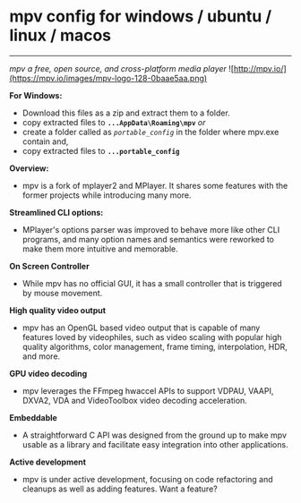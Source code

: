 # mpv config for windows / ubuntu / linux / macos
-----------------------------------
_mpv a free, open source, and cross-platform media player_
![http://mpv.io/](https://mpv.io/images/mpv-logo-128-0baae5aa.png)

**For Windows:**
* Download this files as a zip and extract them to a folder.
* copy extracted files to **`...AppData\Roaming\mpv`** _or_
* create a folder called as _`portable_config`_ in the folder where mpv.exe contain and,
* copy extracted files to **`...portable_config`**

**Overview:**
- mpv is a fork of mplayer2 and MPlayer. It shares some features with the former projects while introducing many more.

**Streamlined CLI options:**
- MPlayer's options parser was improved to behave more like other CLI programs, and many option names and semantics were reworked to make them more intuitive and memorable.

**On Screen Controller**
- While mpv has no official GUI, it has a small controller that is triggered by mouse movement.

**High quality video output**
- mpv has an OpenGL based video output that is capable of many features loved by videophiles, such as video scaling with popular high quality algorithms, color management, frame timing, interpolation, HDR, and more.

**GPU video decoding**
- mpv leverages the FFmpeg hwaccel APIs to support VDPAU, VAAPI, DXVA2, VDA and VideoToolbox video decoding acceleration.

**Embeddable**
- A straightforward C API was designed from the ground up to make mpv usable as a library and facilitate easy integration into other applications.

**Active development**
- mpv is under active development, focusing on code refactoring and cleanups as well as adding features. Want a feature?
